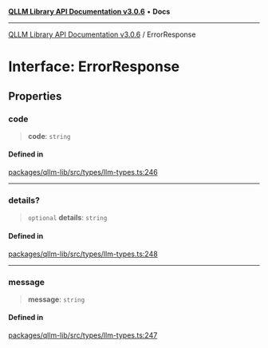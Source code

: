 [**QLLM Library API Documentation v3.0.6**](../README.md) • **Docs**

---

[QLLM Library API Documentation v3.0.6](../globals.md) / ErrorResponse

# Interface: ErrorResponse

## Properties

### code

> **code**: `string`

#### Defined in

[packages/qllm-lib/src/types/llm-types.ts:246](https://github.com/quantalogic/qllm/blob/b15a3aa4af263bce36ea091a0f29bf1255b95497/packages/qllm-lib/src/types/llm-types.ts#L246)

---

### details?

> `optional` **details**: `string`

#### Defined in

[packages/qllm-lib/src/types/llm-types.ts:248](https://github.com/quantalogic/qllm/blob/b15a3aa4af263bce36ea091a0f29bf1255b95497/packages/qllm-lib/src/types/llm-types.ts#L248)

---

### message

> **message**: `string`

#### Defined in

[packages/qllm-lib/src/types/llm-types.ts:247](https://github.com/quantalogic/qllm/blob/b15a3aa4af263bce36ea091a0f29bf1255b95497/packages/qllm-lib/src/types/llm-types.ts#L247)
